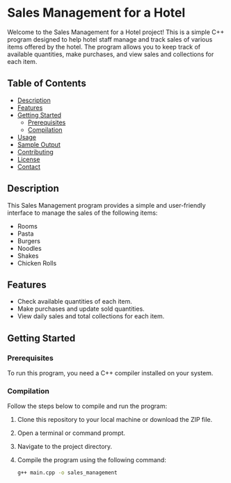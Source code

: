 # Sales Management for a Hotel

Welcome to the Sales Management for a Hotel project! This is a simple C++ program designed to help hotel staff manage and track sales of various items offered by the hotel. The program allows you to keep track of available quantities, make purchases, and view sales and collections for each item.

## Table of Contents

- [Description](#description)
- [Features](#features)
- [Getting Started](#getting-started)
  - [Prerequisites](#prerequisites)
  - [Compilation](#compilation)
- [Usage](#usage)
- [Sample Output](#sample-output)
- [Contributing](#contributing)
- [License](#license)
- [Contact](#contact)

## Description

This Sales Management program provides a simple and user-friendly interface to manage the sales of the following items:
- Rooms
- Pasta
- Burgers
- Noodles
- Shakes
- Chicken Rolls

## Features

- Check available quantities of each item.
- Make purchases and update sold quantities.
- View daily sales and total collections for each item.

## Getting Started

### Prerequisites

To run this program, you need a C++ compiler installed on your system.

### Compilation

Follow the steps below to compile and run the program:

1. Clone this repository to your local machine or download the ZIP file.
2. Open a terminal or command prompt.
3. Navigate to the project directory.
4. Compile the program using the following command:

   ```bash
   g++ main.cpp -o sales_management
